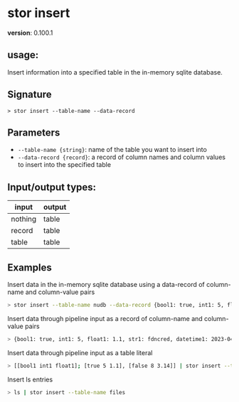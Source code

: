 # stor insert

**version**: 0.100.1

## **usage**:

Insert information into a specified table in the in-memory sqlite database.

## Signature

`> stor insert --table-name --data-record`

## Parameters

- `--table-name {string}`: name of the table you want to insert into
- `--data-record {record}`: a record of column names and column values to insert into the specified table

## Input/output types:

| input   | output |
| ------- | ------ |
| nothing | table  |
| record  | table  |
| table   | table  |

## Examples

Insert data in the in-memory sqlite database using a data-record of column-name and column-value pairs

```bash
> stor insert --table-name nudb --data-record {bool1: true, int1: 5, float1: 1.1, str1: fdncred, datetime1: 2023-04-17}
```

Insert data through pipeline input as a record of column-name and column-value pairs

```bash
> {bool1: true, int1: 5, float1: 1.1, str1: fdncred, datetime1: 2023-04-17} | stor insert --table-name nudb
```

Insert data through pipeline input as a table literal

```bash
> [[bool1 int1 float1]; [true 5 1.1], [false 8 3.14]] | stor insert --table-name nudb
```

Insert ls entries

```bash
> ls | stor insert --table-name files
```
